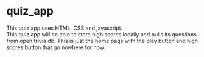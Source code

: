 # quiz_app
This quiz app uses HTML, CSS and javascript.  
This quiz app will be able to store high scores locally and pulls its questions from open trivia db.
This is just the home page with the play button and high scores button that go nowhere for now.
